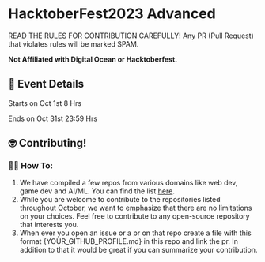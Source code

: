# HacktoberFest2023 Advanced

READ THE RULES FOR CONTRIBUTION CAREFULLY! Any PR (Pull Request) that violates rules will be marked SPAM.

**Not Affiliated with Digital Ocean or Hacktoberfest.**

## 📆 Event Details

Starts on Oct 1st 8 Hrs

Ends on Oct 31st 23:59 Hrs

## 🤓 Contributing!

### 🤷‍♂️ How To:

1. We have compiled a few repos from various domains like web dev, game dev and AI/ML. You can find the list [here](repos.md).
2. While you are welcome to contribute to the repositories listed throughout October, we want to emphasize that there are no limitations on your choices. Feel free to contribute to any open-source repository that interests you.
3. When ever you open an issue or a pr on that repo create a file with this format {YOUR_GITHUB_PROFILE.md} in this repo and link the pr. In addition to that it would be great if you can summarize your contribution.
